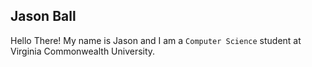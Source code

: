 ## Jason Ball

Hello There! My name is Jason and I am a `Computer Science` student at Virginia Commonwealth University.
